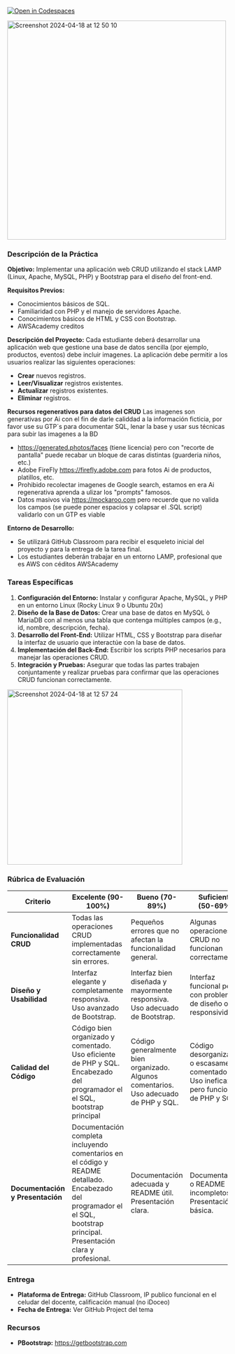 [![Open in Codespaces](https://classroom.github.com/assets/launch-codespace-7f7980b617ed060a017424585567c406b6ee15c891e84e1186181d67ecf80aa0.svg)](https://classroom.github.com/open-in-codespaces?assignment_repo_id=14843196)

<img width="500" alt="Screenshot 2024-04-18 at 12 50 10" src="https://github.com/tectijuana/LAMPCRUD-bootstrap/assets/2523851/24fe7151-d0ac-416f-8927-028342d3c9ff">


### Descripción de la Práctica

**Objetivo:** Implementar una aplicación web CRUD utilizando el stack LAMP (Linux, Apache, MySQL, PHP) y Bootstrap para el diseño del front-end.

**Requisitos Previos:**
- Conocimientos básicos de SQL.
- Familiaridad con PHP y el manejo de servidores Apache.
- Conocimientos básicos de HTML y CSS con Bootstrap.
- AWSAcademy creditos

**Descripción del Proyecto:**
Cada estudiante deberá desarrollar una aplicación web que gestione una base de datos sencilla (por ejemplo, productos, eventos) debe incluir imagenes. La aplicación debe permitir a los usuarios realizar las siguientes operaciones:
- **Crear** nuevos registros.
- **Leer/Visualizar** registros existentes.
- **Actualizar** registros existentes.
- **Eliminar** registros.

**Recursos regenerativos para datos del CRUD**
Las imagenes son generativas por Ai con el fin de darle caliddad a la información ficticia, por favor use su GTP´s  para documentar SQL, lenar la base y usar sus técnicas para subir las imagenes a la BD
- https://generated.photos/faces (tiene licencia) pero con "recorte de pantalla" puede recabar un bloque de caras distintas (guarderia niños, etc.)
- Adobe FireFly https://firefly.adobe.com para fotos Ai de productos, platillos, etc.
- Prohibido recolectar imagenes de Google search, estamos en era Ai regenerativa aprenda a ulizar los  "prompts" famosos.
- Datos masivos via https://mockaroo.com pero recuerde que no valida los campos (se puede poner espacios y colapsar el .SQL script) validarlo con un GTP es viable

**Entorno de Desarrollo:**
- Se utilizará GitHub Classroom para recibir el esqueleto inicial del proyecto y para la entrega de la tarea final.
- Los estudiantes deberán trabajar en un entorno LAMP, profesional que es AWS con céditos AWSAcademy

### Tareas Específicas

1. **Configuración del Entorno:** Instalar y configurar Apache, MySQL, y PHP en un entorno Linux (Rocky Linux 9 o Ubuntu 20x)
2. **Diseño de la Base de Datos:** Crear una base de datos en MySQL ò MariaDB con al menos una tabla que contenga múltiples campos (e.g., id, nombre, descripción, fecha).
3. **Desarrollo del Front-End:** Utilizar HTML, CSS y Bootstrap para diseñar la interfaz de usuario que interactúe con la base de datos.
4. **Implementación del Back-End:** Escribir los scripts PHP necesarios para manejar las operaciones CRUD.
5. **Integración y Pruebas:** Asegurar que todas las partes trabajen conjuntamente y realizar pruebas para confirmar que las operaciones CRUD funcionan correctamente.

<img width="400" alt="Screenshot 2024-04-18 at 12 57 24" src="https://github.com/tectijuana/LAMPCRUD-bootstrap/assets/2523851/9558507d-4c30-41cf-b291-e539b19537d0">


### Rúbrica de Evaluación

| Criterio                         | Excelente (90-100%)                   | Bueno (70-89%)                      | Suficiente (50-69%)                  | Insuficiente (0-49%)                |
|----------------------------------|---------------------------------------|-------------------------------------|-------------------------------------|-------------------------------------|
| **Funcionalidad CRUD**           | Todas las operaciones CRUD implementadas correctamente sin errores. | Pequeños errores que no afectan la funcionalidad general. | Algunas operaciones CRUD no funcionan correctamente. | Muchas operaciones CRUD no funcionan o no están implementadas. |
| **Diseño y Usabilidad**          | Interfaz elegante y completamente responsiva. Uso avanzado de Bootstrap. | Interfaz bien diseñada y mayormente responsiva. Uso adecuado de Bootstrap. | Interfaz funcional pero con problemas de diseño o responsividad. | Diseño pobre o no responsivo. Uso inadecuado de Bootstrap. |
| **Calidad del Código**           | Código bien organizado y comentado. Uso eficiente de PHP y SQL. Encabezado del programador el el SQL, bootstrap principal| Código generalmente bien organizado. Algunos comentarios. Uso adecuado de PHP y SQL. | Código desorganizado o escasamente comentado. Uso ineficaz pero funcional de PHP y SQL. | Código desorganizado y sin comentarios. Uso ineficiente y problemático de PHP y SQL. |
| **Documentación y Presentación** | Documentación completa incluyendo comentarios en el código y README detallado. Encabezado del programador el el SQL, bootstrap principal. Presentación clara y profesional. | Documentación adecuada y README útil. Presentación clara. | Documentación o README incompletos. Presentación básica. | Falta documentación o README. Presentación pobre o inexistente. |

### Entrega

- **Plataforma de Entrega:** GitHub Classroom, IP publico funcional en el celudar del docente, calificación manual (no iDoceo)
- **Fecha de Entrega:** Ver GitHub Project del tema


### Recursos

- **PBootstrap:** https://getbootstrap.com
